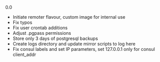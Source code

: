 0.0

* Initiate remoter flavour, custom image for internal use
* Fix typos
* Fix user crontab additions
* Adjust .pgpass permissions
* Store only 3 days of postgresql backups
* Create logs directory and update mirror scripts to log here
* Fix consul labels and set IP parameters, set 127.0.0.1 only for consul client_addr